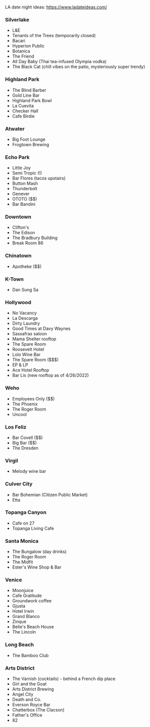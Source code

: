 LA date night ideas: https://www.ladateideas.com/

### Silverlake
* L&E
* Tenants of the Trees (temporarily closed)
* Bacari
* Hyperion Public
* Botanica
* The Friend
* All Day Baby (Thai tea-infused Olympia vodka)
* The Black Cat (chill vibes on the patio, mysteriously super trendy)

### Highland Park
* The Blind Barber
* Gold Line Bar
* Highland Park Bowl
* La Cuevita
* Checker Hall
* Cafe Birdie

### Atwater
* Big Foot Lounge
* Frogtown Brewing

### Echo Park
* Little Joy
* Semi Tropic (!)
* Bar Flores (tacos upstairs)
* Button Mash
* Thunderbolt
* Genever
* OTOTO ($$)
* Bar Bandini 

### Downtown
* Clifton's
* The Edison
* The Bradbury Building
* Break Room 86

### Chinatown
* Apotheke ($$)

### K-Town
* Dan Sung Sa

### Hollywood
* No Vacancy
* La Descarga
* Dirty Laundry
* Good Times at Davy Waynes
* Sassafras saloon
* Mama Shelter rooftop
* The Spare Room
* Roosevelt Hotel
* Lolo Wine Bar
* The Spare Room ($$$)
* EP & LP
* Ace Hotel Rooftop
* Bar Lis (new rooftop as of 4/26/2022)

### Weho
* Employees Only ($$)
* The Phoenix
* The Roger Room
* Uncool

### Los Feliz
* Bar Covell ($$)
* Big Bar ($$)
* The Dresden

### Virgil
* Melody wine bar

### Culver City
* Bar Bohemian (Citizen Public Market)
* Etta

### Topanga Canyon
* Cafe on 27
* Topanga Living Cafe

### Santa Monica
* The Bungalow (day drinks)
* The Roger Room
* The Midfit
* Ester's Wine Shop & Bar

### Venice
* Moonjuice
* Cafe Gratitude
* Groundwork coffee
* Gjusta
* Hotel Irwin
* Grand Blanco
* Zinque
* Belle's Beach House
* The Lincoln

### Long Beach
* The Bamboo Club

### Arts District
* The Varnish (cocktails) - behind a French dip place
* Girl and the Goat
* Arts District Brewing
* Angel City
* Death and Co.
* Everson Royce Bar
* Chatterbox (The Clacson)
* Father's Office
* 82

